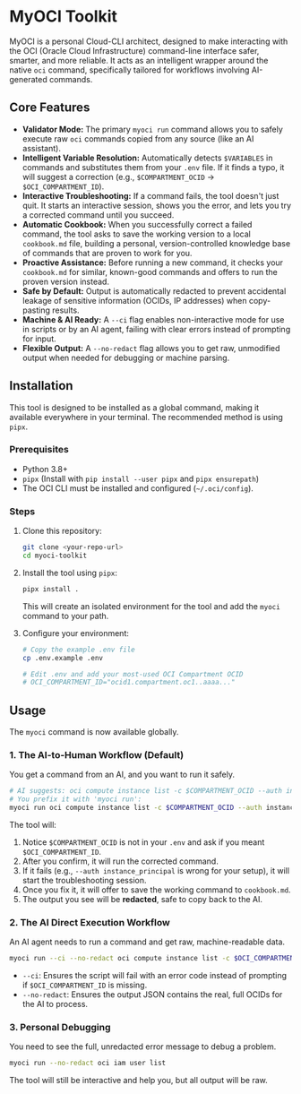 
# MyOCI Toolkit

MyOCI is a personal Cloud-CLI architect, designed to make interacting with the OCI (Oracle Cloud Infrastructure) command-line interface safer, smarter, and more reliable. It acts as an intelligent wrapper around the native `oci` command, specifically tailored for workflows involving AI-generated commands.

## Core Features

-   **Validator Mode:** The primary `myoci run` command allows you to safely execute raw `oci` commands copied from any source (like an AI assistant).
-   **Intelligent Variable Resolution:** Automatically detects `$VARIABLES` in commands and substitutes them from your `.env` file. If it finds a typo, it will suggest a correction (e.g., `$COMPARTMENT_OCID` -> `$OCI_COMPARTMENT_ID`).
-   **Interactive Troubleshooting:** If a command fails, the tool doesn't just quit. It starts an interactive session, shows you the error, and lets you try a corrected command until you succeed.
-   **Automatic Cookbook:** When you successfully correct a failed command, the tool asks to save the working version to a local `cookbook.md` file, building a personal, version-controlled knowledge base of commands that are proven to work for you.
-   **Proactive Assistance:** Before running a new command, it checks your `cookbook.md` for similar, known-good commands and offers to run the proven version instead.
-   **Safe by Default:** Output is automatically redacted to prevent accidental leakage of sensitive information (OCIDs, IP addresses) when copy-pasting results.
-   **Machine & AI Ready:** A `--ci` flag enables non-interactive mode for use in scripts or by an AI agent, failing with clear errors instead of prompting for input.
-   **Flexible Output:** A `--no-redact` flag allows you to get raw, unmodified output when needed for debugging or machine parsing.

## Installation

This tool is designed to be installed as a global command, making it available everywhere in your terminal. The recommended method is using `pipx`.

### Prerequisites
-   Python 3.8+
-   `pipx` (Install with `pip install --user pipx` and `pipx ensurepath`)
-   The OCI CLI must be installed and configured (`~/.oci/config`).

### Steps
1.  Clone this repository:
    ```bash
    git clone <your-repo-url>
    cd myoci-toolkit
    ```

2.  Install the tool using `pipx`:
    ```bash
    pipx install .
    ```
    This will create an isolated environment for the tool and add the `myoci` command to your path.

3.  Configure your environment:
    ```bash
    # Copy the example .env file
    cp .env.example .env

    # Edit .env and add your most-used OCI Compartment OCID
    # OCI_COMPARTMENT_ID="ocid1.compartment.oc1..aaaa..."
    ```

## Usage

The `myoci` command is now available globally.

### 1. The AI-to-Human Workflow (Default)

You get a command from an AI, and you want to run it safely.

```bash
# AI suggests: oci compute instance list -c $COMPARTMENT_OCID --auth instance_principal
# You prefix it with 'myoci run':
myoci run oci compute instance list -c $COMPARTMENT_OCID --auth instance_principal
```

The tool will:
1.  Notice `$COMPARTMENT_OCID` is not in your `.env` and ask if you meant `$OCI_COMPARTMENT_ID`.
2.  After you confirm, it will run the corrected command.
3.  If it fails (e.g., `--auth instance_principal` is wrong for your setup), it will start the troubleshooting session.
4.  Once you fix it, it will offer to save the working command to `cookbook.md`.
5.  The output you see will be **redacted**, safe to copy back to the AI.

### 2. The AI Direct Execution Workflow

An AI agent needs to run a command and get raw, machine-readable data.

```bash
myoci run --ci --no-redact oci compute instance list -c $OCI_COMPARTMENT_ID --output json
```
-   `--ci`: Ensures the script will fail with an error code instead of prompting if `$OCI_COMPARTMENT_ID` is missing.
-   `--no-redact`: Ensures the output JSON contains the real, full OCIDs for the AI to process.

### 3. Personal Debugging

You need to see the full, unredacted error message to debug a problem.

```bash
myoci run --no-redact oci iam user list
```
The tool will still be interactive and help you, but all output will be raw.
```